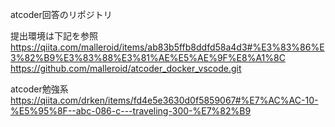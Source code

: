 atcoder回答のリポジトリ

提出環境は下記を参照
https://qiita.com/malleroid/items/ab83b5ffb8ddfd58a4d3#%E3%83%86%E3%82%B9%E3%83%88%E3%81%AE%E5%AE%9F%E8%A1%8C
https://github.com/malleroid/atcoder_docker_vscode.git

atcoder勉強系
https://qiita.com/drken/items/fd4e5e3630d0f5859067#%E7%AC%AC-10-%E5%95%8F--abc-086-c---traveling-300-%E7%82%B9